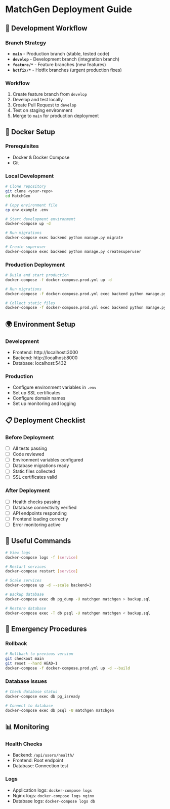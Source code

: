 # MatchGen Deployment Guide

## 🚀 Development Workflow

### Branch Strategy
- **`main`** - Production branch (stable, tested code)
- **`develop`** - Development branch (integration branch)
- **`feature/*`** - Feature branches (new features)
- **`hotfix/*`** - Hotfix branches (urgent production fixes)

### Workflow
1. Create feature branch from `develop`
2. Develop and test locally
3. Create Pull Request to `develop`
4. Test on staging environment
5. Merge to `main` for production deployment

## 🐳 Docker Setup

### Prerequisites
- Docker & Docker Compose
- Git

### Local Development
```bash
# Clone repository
git clone <your-repo>
cd MatchGen

# Copy environment file
cp env.example .env

# Start development environment
docker-compose up -d

# Run migrations
docker-compose exec backend python manage.py migrate

# Create superuser
docker-compose exec backend python manage.py createsuperuser
```

### Production Deployment
```bash
# Build and start production
docker-compose -f docker-compose.prod.yml up -d

# Run migrations
docker-compose -f docker-compose.prod.yml exec backend python manage.py migrate

# Collect static files
docker-compose -f docker-compose.prod.yml exec backend python manage.py collectstatic
```

## 🌍 Environment Setup

### Development
- Frontend: http://localhost:3000
- Backend: http://localhost:8000
- Database: localhost:5432

### Production
- Configure environment variables in `.env`
- Set up SSL certificates
- Configure domain names
- Set up monitoring and logging

## 📋 Deployment Checklist

### Before Deployment
- [ ] All tests passing
- [ ] Code reviewed
- [ ] Environment variables configured
- [ ] Database migrations ready
- [ ] Static files collected
- [ ] SSL certificates valid

### After Deployment
- [ ] Health checks passing
- [ ] Database connectivity verified
- [ ] API endpoints responding
- [ ] Frontend loading correctly
- [ ] Error monitoring active

## 🔧 Useful Commands

```bash
# View logs
docker-compose logs -f [service]

# Restart services
docker-compose restart [service]

# Scale services
docker-compose up -d --scale backend=3

# Backup database
docker-compose exec db pg_dump -U matchgen matchgen > backup.sql

# Restore database
docker-compose exec -T db psql -U matchgen matchgen < backup.sql
```

## 🚨 Emergency Procedures

### Rollback
```bash
# Rollback to previous version
git checkout main
git reset --hard HEAD~1
docker-compose -f docker-compose.prod.yml up -d --build
```

### Database Issues
```bash
# Check database status
docker-compose exec db pg_isready

# Connect to database
docker-compose exec db psql -U matchgen matchgen
```

## 📊 Monitoring

### Health Checks
- Backend: `/api/users/health/`
- Frontend: Root endpoint
- Database: Connection test

### Logs
- Application logs: `docker-compose logs`
- Nginx logs: `docker-compose logs nginx`
- Database logs: `docker-compose logs db`

